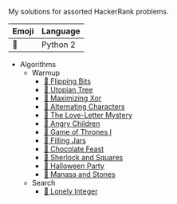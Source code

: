 My solutions for assorted HackerRank problems.

Emoji         | Language
------------- | -------------
:snake:       | Python 2

- Algorithms
	- Warmup
		- [:snake: Flipping Bits](HackerRank/Algorithms/Warmup/flipping_bits.py)
		- [:snake: Utopian Tree](HackerRank/Algorithms/Warmup/utopian_tree.py)
		- [:snake: Maximizing Xor](HackerRank/Algorithms/Warmup/maximizing_xor.py)
		- [:snake: Alternating Characters](HackerRank/Algorithms/Warmup/alternating_characters.py)
		- [:snake: The Love-Letter Mystery](HackerRank/Algorithms/Warmup/love_letter_mystery.py)
		- [:snake: Angry Children](HackerRank/Algorithms/Warmup/angry_children.py)
		- [:snake: Game of Thrones I](HackerRank/Algorithms/Warmup/game_of_thrones_i.py)
		- [:snake: Filling Jars](HackerRank/Algorithms/Warmup/filling_jars.py)
		- [:snake: Chocolate Feast](HackerRank/Algorithms/Warmup/chocolate_feast.py)
		- [:snake: Sherlock and Squares](HackerRank/Algorithms/Warmup/sherlock_and_squares.py)
		- [:snake: Halloween Party](HackerRank/Algorithms/Warmup/halloween_party.py)
		- [:snake: Manasa and Stones](HackerRank/Algorithms/Warmup/manasa_and_stones.py)
	- Search
	 	- [:snake: Lonely Integer](HackerRank/Algorithms/Search/lonely_integer.py)
